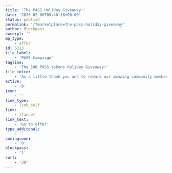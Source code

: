 ```yaml
---
title: 'The PASS Holiday Giveaway!'
date: '2020-02-06T09:40:16+00:00'
status: publish
permalink: '/?marketplace=the-pass-holiday-giveaway'
author: Blockpass
excerpt: ''
mp_type:
    - offer
id: 5213
tile_label:
    - 'PASS Campaign'
tagline:
    - 'The 100 PASS tokens Holiday Giveaway!'
tile_intro:
    - 'As a little thank you and to reward our amazing community members, we’re giving away 100 PASS tokens to any members that register their Ethereum address with Blockpass!'
active:
    - '0'
icon:
    - ''
link_type:
    - link_self
link:
    - /faucet
link_text:
    - 'Go to offer'
type_additonal:
    - ''
comingsoon:
    - '0'
blockpass:
    - '1'
sort:
    - '30'
---
```

<!DOCTYPE html PUBLIC "-//W3C//DTD HTML 4.0 Transitional//EN" "http://www.w3.org/TR/REC-html40/loose.dtd">
<?xml encoding="UTF-8">

